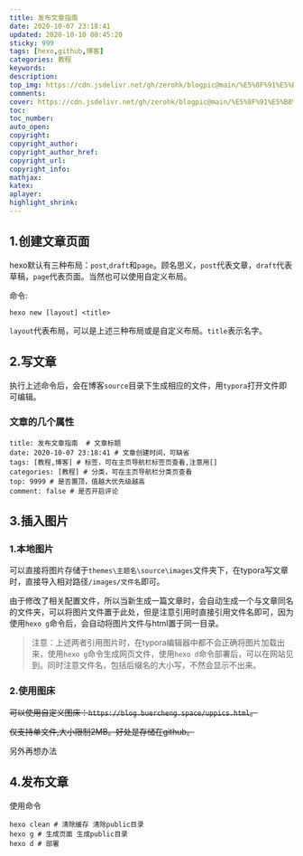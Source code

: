 ```yaml
---
title: 发布文章指南
date: 2020-10-07 23:18:41
updated: 2020-10-10 00:45:20
sticky: 999
tags: [hexo,github,博客]
categories: 教程
keywords:
description:
top_img: https://cdn.jsdelivr.net/gh/zerohk/blogpic@main/%E5%8F%91%E5%B8%83%E6%96%87%E7%AB%A0%E6%8C%87%E5%8D%97cover.jpeg
comments:
cover: https://cdn.jsdelivr.net/gh/zerohk/blogpic@main/%E5%8F%91%E5%B8%83%E6%96%87%E7%AB%A0%E6%8C%87%E5%8D%97top.jpg
toc:
toc_number:
auto_open:
copyright:
copyright_author:
copyright_author_href:
copyright_url:
copyright_info:
mathjax:
katex:
aplayer:
highlight_shrink:
---
```


## 1.创建文章页面

hexo默认有三种布局：`post`,`draft`和`page`。顾名思义，`post`代表文章，`draft`代表草稿，`page`代表页面。当然也可以使用自定义布局。

命令:

```shell
hexo new [layout] <title>
```

`layout`代表布局，可以是上述三种布局或是自定义布局。`title`表示名字。

## 2.写文章

执行上述命令后，会在博客`source`目录下生成相应的文件，用`typora`打开文件即可编辑。

### 文章的几个属性

```shell
title: 发布文章指南  # 文章标题
date: 2020-10-07 23:18:41 # 文章创建时间，可缺省
tags: [教程,博客] # 标签，可在主页导航栏标签页查看,注意用[]
categories: [教程] # 分类，可在主页导航栏分类页查看
top: 9999 # 是否置顶，值越大优先级越高
comment: false # 是否开启评论
```

## 3.插入图片

### 1.本地图片

可以直接将图片存储于`themes\主题名\source\images`文件夹下，在typora写文章时，直接导入相对路径`/images/文件名`即可。

由于修改了相关配置文件，所以当新生成一篇文章时，会自动生成一个与文章同名的文件夹，可以将图片文件置于此处，但是注意引用时直接引用文件名即可，因为使用`hexo g`命令后，会自动将图片文件与html置于同一目录。

> 注意：上述两者引用图片时，在typora编辑器中都不会正确将图片加载出来，使用`hexo g`命令生成网页文件，使用`hexo d`命令部署后，可以在网站见到。同时注意文件名，包括后缀名的大小写，不然会显示不出来。

### 2.使用图床

~~可以使用自定义图床：`https://blog.buercheng.space/uppics.html`。~~

~~仅支持单文件,大小限制2MB。好处是存储在github。~~

另外再想办法

## 4.发布文章

使用命令

```shell
hexo clean # 清除缓存 清除public目录
hexo g # 生成页面 生成public目录
hexo d # 部署
```

